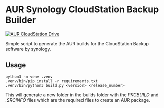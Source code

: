 # AUR Synology CloudStation Backup Builder

[![AUR CloudStation Drive](https://img.shields.io/badge/AUR-cloudstation--backup-green.svg)](https://aur.archlinux.org/packages/cloudstation-backup/)

Simple script to generate the AUR builds for the CloudStation Backup software by synology.

## Usage

```
python3 -m venv .venv
.venv/bin/pip install -r requirements.txt
.venv/bin/python3 build.py <version> <release_number>
```

This will generate a new folder in the builds folder with the _PKGBUILD_ and _.SRCINFO_ files which are the required files to create an AUR package.